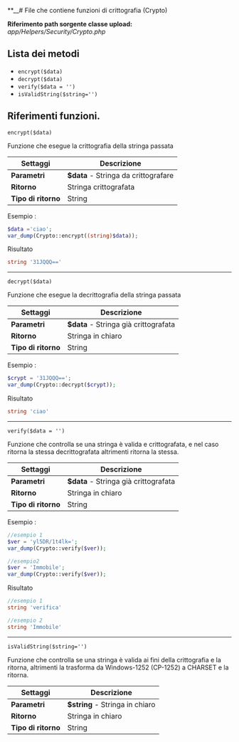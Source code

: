 **__# File che contiene funzioni di crittografia (Crypto)

**Riferimento path sorgente classe upload:** *app/Helpers/Security/Crypto.php*


## Lista dei metodi

- `encrypt($data)`
- `decrypt($data)`
- `verify($data = '')`
- `isValidString($string='')`




## Riferimenti funzioni.




`encrypt($data)`


Funzione che esegue la crittografia della stringa passata


| Settaggi            | Descrizione                           |
|---------------------|---------------------------------------|
| **Parametri**       | **$data**  - Stringa da crittografare |
| **Ritorno**         | Stringa crittografata                 |
| **Tipo di ritorno** | String                                |


Esempio :

```php
$data ='ciao';
var_dump(Crypto::encrypt((string)$data));
```

Risultato

```php
string '31JQQQ=='
```



------

`decrypt($data)`


Funzione che esegue la decrittografia della stringa passata


| Settaggi            | Descrizione                            |
|---------------------|----------------------------------------|
| **Parametri**       | **$data**  - Stringa già crittografata |
| **Ritorno**         | Stringa in chiaro                      |
| **Tipo di ritorno** | String                                 |


Esempio :

```php
$crypt = '31JQQQ==';
var_dump(Crypto::decrypt($crypt));
```

Risultato

```php
string 'ciao'
```


------

`verify($data = '')`


Funzione che controlla se una stringa è valida e crittografata, e nel caso ritorna la stessa decrittografata
altrimenti ritorna la stessa.


| Settaggi            | Descrizione                            |
|---------------------|----------------------------------------|
| **Parametri**       | **$data**  - Stringa già crittografata |
| **Ritorno**         | Stringa in chiaro                      |
| **Tipo di ritorno** | String                                 |


Esempio :

```php
//esempio 1
$ver = 'yl5DR/1t4lk=';
var_dump(Crypto::verify($ver));

//esempio2
$ver = 'Immobile';
var_dump(Crypto::verify($ver));


```

Risultato

```php
//esempio 1
string 'verifica'

//esempio 2
string 'Immobile'

```


------

`isValidString($string='')`

Funzione che controlla se una stringa è valida ai fini della crittografia e la ritorna,
altrimenti la trasforma da Windows-1252 (CP-1252) a CHARSET e la ritorna.


| Settaggi            | Descrizione                      |
|---------------------|----------------------------------|
| **Parametri**       | **$string**  - Stringa in chiaro |
| **Ritorno**         | Stringa in chiaro                |
| **Tipo di ritorno** | String                           |




